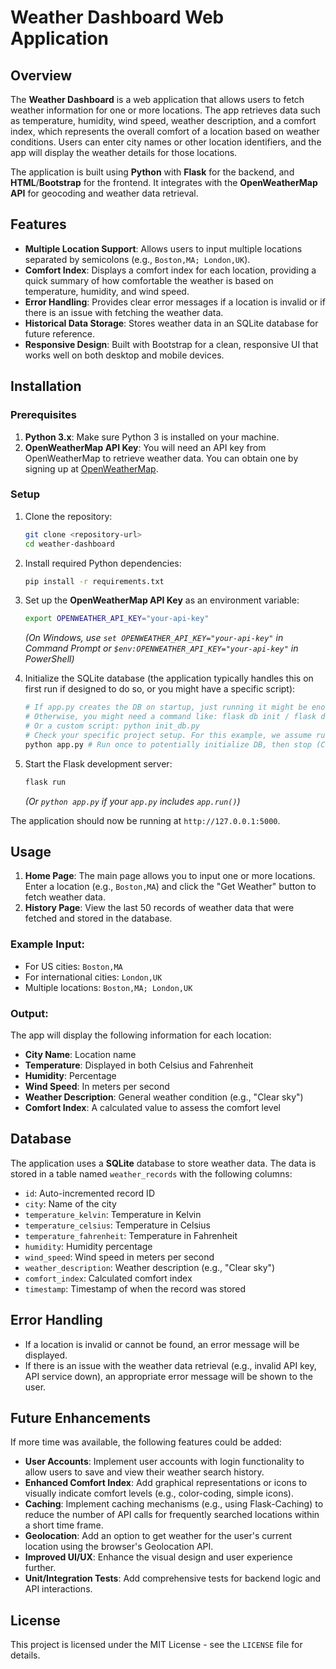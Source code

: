 # Weather Dashboard Web Application

## Overview

The **Weather Dashboard** is a web application that allows users to fetch weather information for one or more locations. The app retrieves data such as temperature, humidity, wind speed, weather description, and a comfort index, which represents the overall comfort of a location based on weather conditions. Users can enter city names or other location identifiers, and the app will display the weather details for those locations.

The application is built using **Python** with **Flask** for the backend, and **HTML**/**Bootstrap** for the frontend. It integrates with the **OpenWeatherMap API** for geocoding and weather data retrieval.

## Features

- **Multiple Location Support**: Allows users to input multiple locations separated by semicolons (e.g., `Boston,MA; London,UK`).
- **Comfort Index**: Displays a comfort index for each location, providing a quick summary of how comfortable the weather is based on temperature, humidity, and wind speed.
- **Error Handling**: Provides clear error messages if a location is invalid or if there is an issue with fetching the weather data.
- **Historical Data Storage**: Stores weather data in an SQLite database for future reference.
- **Responsive Design**: Built with Bootstrap for a clean, responsive UI that works well on both desktop and mobile devices.

## Installation

### Prerequisites

1.  **Python 3.x**: Make sure Python 3 is installed on your machine.
2.  **OpenWeatherMap API Key**: You will need an API key from OpenWeatherMap to retrieve weather data. You can obtain one by signing up at [OpenWeatherMap](https://openweathermap.org/api).

### Setup

1.  Clone the repository:
    ```bash
    git clone <repository-url>
    cd weather-dashboard
    ```

2.  Install required Python dependencies:
    ```bash
    pip install -r requirements.txt
    ```

3.  Set up the **OpenWeatherMap API Key** as an environment variable:
    ```bash
    export OPENWEATHER_API_KEY="your-api-key"
    ```
    *(On Windows, use `set OPENWEATHER_API_KEY="your-api-key"` in Command Prompt or `$env:OPENWEATHER_API_KEY="your-api-key"` in PowerShell)*

4.  Initialize the SQLite database (the application typically handles this on first run if designed to do so, or you might have a specific script):
    ```bash
    # If app.py creates the DB on startup, just running it might be enough.
    # Otherwise, you might need a command like: flask db init / flask db migrate / flask db upgrade
    # Or a custom script: python init_db.py
    # Check your specific project setup. For this example, we assume running the app handles it.
    python app.py # Run once to potentially initialize DB, then stop (Ctrl+C)
    ```

5.  Start the Flask development server:
    ```bash
    flask run
    ```
    *(Or `python app.py` if your `app.py` includes `app.run()`)*

The application should now be running at `http://127.0.0.1:5000`.

## Usage

1.  **Home Page**: The main page allows you to input one or more locations. Enter a location (e.g., `Boston,MA`) and click the "Get Weather" button to fetch weather data.
2.  **History Page**: View the last 50 records of weather data that were fetched and stored in the database.

### Example Input:

-   For US cities: `Boston,MA`
-   For international cities: `London,UK`
-   Multiple locations: `Boston,MA; London,UK`

### Output:

The app will display the following information for each location:

-   **City Name**: Location name
-   **Temperature**: Displayed in both Celsius and Fahrenheit
-   **Humidity**: Percentage
-   **Wind Speed**: In meters per second
-   **Weather Description**: General weather condition (e.g., "Clear sky")
-   **Comfort Index**: A calculated value to assess the comfort level

## Database

The application uses a **SQLite** database to store weather data. The data is stored in a table named `weather_records` with the following columns:

-   `id`: Auto-incremented record ID
-   `city`: Name of the city
-   `temperature_kelvin`: Temperature in Kelvin
-   `temperature_celsius`: Temperature in Celsius
-   `temperature_fahrenheit`: Temperature in Fahrenheit
-   `humidity`: Humidity percentage
-   `wind_speed`: Wind speed in meters per second
-   `weather_description`: Weather description (e.g., "Clear sky")
-   `comfort_index`: Calculated comfort index
-   `timestamp`: Timestamp of when the record was stored

## Error Handling

-   If a location is invalid or cannot be found, an error message will be displayed.
-   If there is an issue with the weather data retrieval (e.g., invalid API key, API service down), an appropriate error message will be shown to the user.

## Future Enhancements

If more time was available, the following features could be added:

-   **User Accounts**: Implement user accounts with login functionality to allow users to save and view their weather search history.
-   **Enhanced Comfort Index**: Add graphical representations or icons to visually indicate comfort levels (e.g., color-coding, simple icons).
-   **Caching**: Implement caching mechanisms (e.g., using Flask-Caching) to reduce the number of API calls for frequently searched locations within a short time frame.
-   **Geolocation**: Add an option to get weather for the user's current location using the browser's Geolocation API.
-   **Improved UI/UX**: Enhance the visual design and user experience further.
-   **Unit/Integration Tests**: Add comprehensive tests for backend logic and API interactions.

## License

This project is licensed under the MIT License - see the `LICENSE` file for details.
